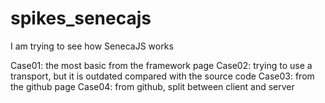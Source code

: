 # spikes_senecajs

I am trying to see how SenecaJS works

Case01: the most basic from the framework page
Case02: trying to use a transport, but it is outdated compared with the source code
Case03: from the github page
Case04: from github, split between client and server
